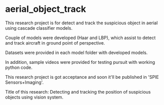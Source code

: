 # aerial_object_track
This research project is for detect and track the suspicious object in aerial using cascade classifier models.

Couple of models were developed (Haar and LBP), which assist to detect and track aircraft in ground point of perspective.

Datasets were provided in each model folder with developed models.

In addition, sample videos were provided for testing pursuit with working python code.

This research project is got acceptance and soon it'll be published in 'SPIE Sensors+Imaging'.

Title of this research: Detecting and tracking the position of suspicious objects using vision system.

